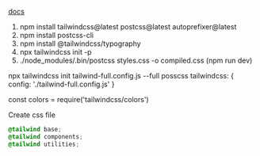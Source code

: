 [docs](https://tailwindcss.com/docs/installation)

1. npm install tailwindcss@latest postcss@latest autoprefixer@latest
2. npm install postcss-cli
3. npm install @tailwindcss/typography
4. npx tailwindcss init -p
5. ./node_modules/.bin/postcss styles.css -o compiled.css (npm run dev)

npx tailwindcss init tailwind-full.config.js --full
posscss 
tailwindcss: {
    config: './tailwind-full.config.js'
}

const colors = require('tailwindcss/colors')


Create css file

```css
@tailwind base;
@tailwind components;
@tailwind utilities;
```